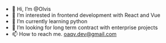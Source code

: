 - 👋 Hi, I’m @Olvis
- 👀 I’m interested in frontend development with React and Vue
- 🌱 I’m currently learning python
- 💞️ I’m looking for long term contract with enterprise projects
- 📫 How to reach me. oaqv.dev@gmail.com
